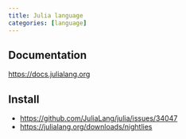 ```yaml
---
title: Julia language
categories: [language]
---
```


## Documentation

<https://docs.julialang.org>

## Install

- <https://github.com/JuliaLang/julia/issues/34047>
- <https://julialang.org/downloads/nightlies>
